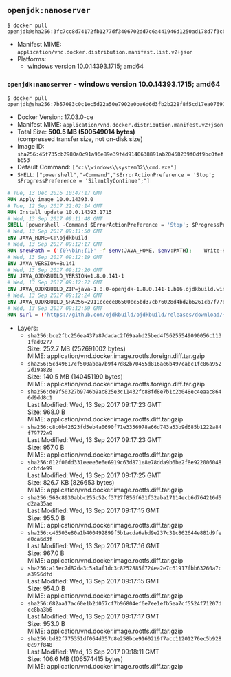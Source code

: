 ## `openjdk:nanoserver`

```console
$ docker pull openjdk@sha256:3fc7cc8d74172fb1277df3406702dd7c6a441946d1250ad178d7f3cb7b70a206
```

-	Manifest MIME: `application/vnd.docker.distribution.manifest.list.v2+json`
-	Platforms:
	-	windows version 10.0.14393.1715; amd64

### `openjdk:nanoserver` - windows version 10.0.14393.1715; amd64

```console
$ docker pull openjdk@sha256:7b57083c0c1ec5d22a50e7902e0ba6d6d3fb2b228f8f5cd17ea076970912a769
```

-	Docker Version: 17.03.0-ce
-	Manifest MIME: `application/vnd.docker.distribution.manifest.v2+json`
-	Total Size: **500.5 MB (500549014 bytes)**  
	(compressed transfer size, not on-disk size)
-	Image ID: `sha256:45f735cb2980a0c91a96e89e39f4d9140638891ab20458239f0df9bc0fefb653`
-	Default Command: `["c:\\windows\\system32\\cmd.exe"]`
-	`SHELL`: `["powershell","-Command","$ErrorActionPreference = 'Stop'; $ProgressPreference = 'SilentlyContinue';"]`

```dockerfile
# Tue, 13 Dec 2016 10:47:17 GMT
RUN Apply image 10.0.14393.0
# Tue, 12 Sep 2017 22:02:14 GMT
RUN Install update 10.0.14393.1715
# Wed, 13 Sep 2017 09:11:48 GMT
SHELL [powershell -Command $ErrorActionPreference = 'Stop'; $ProgressPreference = 'SilentlyContinue';]
# Wed, 13 Sep 2017 09:11:50 GMT
ENV JAVA_HOME=C:\ojdkbuild
# Wed, 13 Sep 2017 09:12:17 GMT
RUN $newPath = ('{0}\bin;{1}' -f $env:JAVA_HOME, $env:PATH); 	Write-Host ('Updating PATH: {0}' -f $newPath); 	setx /M PATH $newPath;
# Wed, 13 Sep 2017 09:12:19 GMT
ENV JAVA_VERSION=8u141
# Wed, 13 Sep 2017 09:12:20 GMT
ENV JAVA_OJDKBUILD_VERSION=1.8.0.141-1
# Wed, 13 Sep 2017 09:12:22 GMT
ENV JAVA_OJDKBUILD_ZIP=java-1.8.0-openjdk-1.8.0.141-1.b16.ojdkbuild.windows.x86_64.zip
# Wed, 13 Sep 2017 09:12:24 GMT
ENV JAVA_OJDKBUILD_SHA256=2911ccece06500cc5bd37cb76028d4bd2b6261cb7f77e39404895e18d430d383
# Wed, 13 Sep 2017 09:12:59 GMT
RUN $url = ('https://github.com/ojdkbuild/ojdkbuild/releases/download/{0}/{1}' -f $env:JAVA_OJDKBUILD_VERSION, $env:JAVA_OJDKBUILD_ZIP); 	Write-Host ('Downloading {0} ...' -f $url); 	Invoke-WebRequest -Uri $url -OutFile 'ojdkbuild.zip'; 	Write-Host ('Verifying sha256 ({0}) ...' -f $env:JAVA_OJDKBUILD_SHA256); 	if ((Get-FileHash ojdkbuild.zip -Algorithm sha256).Hash -ne $env:JAVA_OJDKBUILD_SHA256) { 		Write-Host 'FAILED!'; 		exit 1; 	}; 		Write-Host 'Expanding ...'; 	Expand-Archive ojdkbuild.zip -DestinationPath C:\; 		Write-Host 'Renaming ...'; 	Move-Item 		-Path ('C:\{0}' -f ($env:JAVA_OJDKBUILD_ZIP -Replace '.zip$', '')) 		-Destination $env:JAVA_HOME 	; 		Write-Host 'Verifying install ...'; 	Write-Host '  java -version'; java -version; 	Write-Host '  javac -version'; javac -version; 		Write-Host 'Removing ...'; 	Remove-Item ojdkbuild.zip -Force; 		Write-Host 'Complete.';
```

-	Layers:
	-	`sha256:bce2fbc256ea437a87dadac2f69aabd25bed4f56255549090056c1131fad0277`  
		Size: 252.7 MB (252691002 bytes)  
		MIME: application/vnd.docker.image.rootfs.foreign.diff.tar.gzip
	-	`sha256:5cd49617cf500abea7b9f47d82b70455d816ae6b497cabc1fc86a9522d19a828`  
		Size: 140.5 MB (140451190 bytes)  
		MIME: application/vnd.docker.image.rootfs.foreign.diff.tar.gzip
	-	`sha256:de9f50327b9746b9ac825e3c11432fc88fd8e7b1c2b048ec4eaac8646d9dd8c1`  
		Last Modified: Wed, 13 Sep 2017 09:17:23 GMT  
		Size: 968.0 B  
		MIME: application/vnd.docker.image.rootfs.diff.tar.gzip
	-	`sha256:c8c0b42623fd5eb4a0690f71e3356978a66d743a53b9d685b1222a84f79772e9`  
		Last Modified: Wed, 13 Sep 2017 09:17:23 GMT  
		Size: 957.0 B  
		MIME: application/vnd.docker.image.rootfs.diff.tar.gzip
	-	`sha256:012f00dd331eeee3e6e6919c63d871e8e78dda9b6be2f8e922006048ccbfde99`  
		Last Modified: Wed, 13 Sep 2017 09:17:25 GMT  
		Size: 826.7 KB (826653 bytes)  
		MIME: application/vnd.docker.image.rootfs.diff.tar.gzip
	-	`sha256:568c8930abbc255c52cf3727f856f631f32aba17114ecb6d764216d5d2aa35ae`  
		Last Modified: Wed, 13 Sep 2017 09:17:15 GMT  
		Size: 955.0 B  
		MIME: application/vnd.docker.image.rootfs.diff.tar.gzip
	-	`sha256:c46503e80a1b400492899f5b1acda6abd9e237c31c862644e881d9fee0ca6d3f`  
		Last Modified: Wed, 13 Sep 2017 09:17:16 GMT  
		Size: 967.0 B  
		MIME: application/vnd.docker.image.rootfs.diff.tar.gzip
	-	`sha256:a15ec7d82da3c5a1af1dc3c8252885f724ea2e7c61917fbb63260a7ca3956dfd`  
		Last Modified: Wed, 13 Sep 2017 09:17:15 GMT  
		Size: 954.0 B  
		MIME: application/vnd.docker.image.rootfs.diff.tar.gzip
	-	`sha256:682aa17ac60e1b2d057cf7b96804ef6e7ee1efb5ea7cf5524f71207dcc8ba3b6`  
		Last Modified: Wed, 13 Sep 2017 09:17:17 GMT  
		Size: 953.0 B  
		MIME: application/vnd.docker.image.rootfs.diff.tar.gzip
	-	`sha256:bd82f775351df064d357d8e258bce9160219f7acc11201276ec5b9280c97f848`  
		Last Modified: Wed, 13 Sep 2017 09:18:11 GMT  
		Size: 106.6 MB (106574415 bytes)  
		MIME: application/vnd.docker.image.rootfs.diff.tar.gzip
